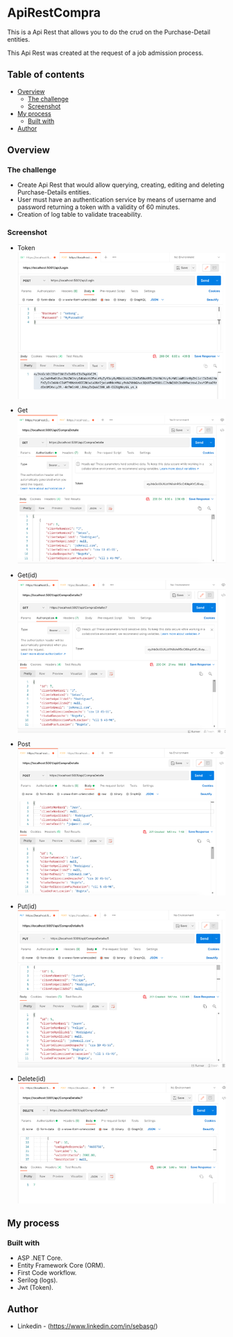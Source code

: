 # ApiRestCompra

This is a Api Rest that allows you to do the crud on the Purchase-Detail entities.

This Api Rest was created at the request of a job admission process.

## Table of contents

- [Overview](#overview)
  - [The challenge](#the-challenge)
  - [Screenshot](#screenshot)
- [My process](#my-process)
  - [Built with](#built-with)
- [Author](#author)

## Overview

### The challenge

- Create Api Rest that would allow querying, creating, editing and deleting Purchase-Details entities.
- User must have an authentication service by means of username and password returning a token with a validity of 60 minutes.
- Creation of log table to validate traceability.

### Screenshot

- Token
![img](./img_solution/token.png)

- Get
![img](./img_solution/get.png)

- Get(id)
![img](./img_solution/get_id.png)

- Post
![img](./img_solution/post.png)

- Put(id)
![img](./img_solution/put.png)

- Delete(id)
![img](./img_solution/delete.png)



## My process

### Built with

- ASP .NET Core.
- Entity Framework Core (ORM). 
- First Code workflow.
- Serilog (logs).
- Jwt (Token).

## Author

- Linkedin - (https://www.linkedin.com/in/sebasg/)



